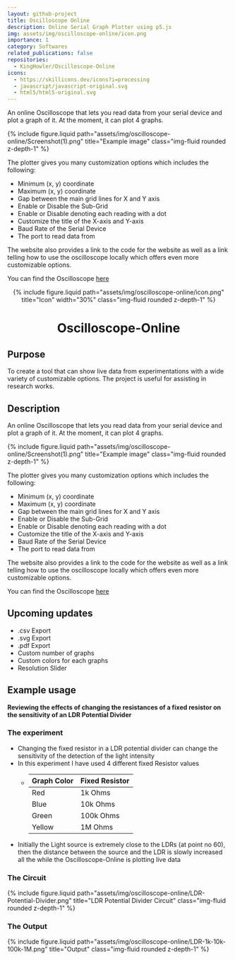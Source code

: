 ```yaml
---
layout: github-project
title: Oscilloscope Online
description: Online Serial Graph Plotter using p5.js
img: assets/img/oscilloscope-online/icon.png
importance: 1
category: Softwares
related_publications: false
repositories:
  - KingHowler/Oscilloscope-Online
icons:
  - https://skillicons.dev/icons?i=processing
  - javascript/javascript-original.svg
  - html5/html5-original.svg
---
```


An online Oscilloscope that lets you read data from your serial device and plot a graph of it. At the moment, it can plot 4 graphs.

{% include figure.liquid path="assets/img/oscilloscope-online/Screenshot(1).png" title="Example image" class="img-fluid rounded z-depth-1" %}

The plotter gives you many customization options which includes the following:

- Minimum (x, y) coordinate
- Maximum (x, y) coordinate
- Gap between the main grid lines for X and Y axis
- Enable or Disable the Sub-Grid
- Enable or Disable denoting each reading with a dot
- Customize the title of the X-axis and Y-axis
- Baud Rate of the Serial Device
- The port to read data from

The website also provides a link to the code for the website as well as a link telling how to use the oscilloscope locally which offers even more customizable options.

You can find the Oscilloscope [here](https://kinghowler.github.io/Oscilloscope-Online/)

<div align="center">
  {% include figure.liquid path="assets/img/oscilloscope-online/icon.png" title="Icon" width="30%" class="img-fluid rounded z-depth-1" %}
  
  # Oscilloscope-Online
</div>

## Purpose

To create a tool that can show live data from experimentations with a wide variety of customizable options. The project is useful for assisting in research works.

## Description

An online Oscilloscope that lets you read data from your serial device and plot a graph of it. At the moment, it can plot 4 graphs.

{% include figure.liquid path="assets/img/oscilloscope-online/Screenshot(1).png" title="Example image" class="img-fluid rounded z-depth-1" %}

The plotter gives you many customization options which includes the following:

- Minimum (x, y) coordinate
- Maximum (x, y) coordinate
- Gap between the main grid lines for X and Y axis
- Enable or Disable the Sub-Grid
- Enable or Disable denoting each reading with a dot
- Customize the title of the X-axis and Y-axis
- Baud Rate of the Serial Device
- The port to read data from

The website also provides a link to the code for the website as well as a link telling how to use the oscilloscope locally which offers even more customizable options.

You can find the Oscilloscope [here](https://kinghowler.github.io/Oscilloscope-Online/)

## Upcoming updates

- .csv Export
- .svg Export
- .pdf Export
- Custom number of graphs
- Custom colors for each graphs
- Resolution Slider

## Example usage

**Reviewing the effects of changing the resistances of a fixed resistor on the sensitivity of an LDR Potential Divider**

### The experiment

- Changing the fixed resistor in a LDR potential divider can change the sensitivity of the detection of the light intensity
- In this experiment I have used 4 different fixed Resistor values
  - | Graph Color | Fixed Resistor |
    | ----------- | -------------- |
    | Red         | 1k Ohms        |
    | Blue        | 10k Ohms       |
    | Green       | 100k Ohms      |
    | Yellow      | 1M Ohms        |
- Initially the Light source is extremely close to the LDRs (at point no 60), then the distance between the source and the LDR is slowly increased all the while the Oscilloscope-Online is plotting live data

### The Circuit

{% include figure.liquid path="assets/img/oscilloscope-online/LDR-Potential-Divider.png" title="LDR Potential Divider Circuit" class="img-fluid rounded z-depth-1" %}

### The Output

{% include figure.liquid path="assets/img/oscilloscope-online/LDR-1k-10k-100k-1M.png" title="Output" class="img-fluid rounded z-depth-1" %}
